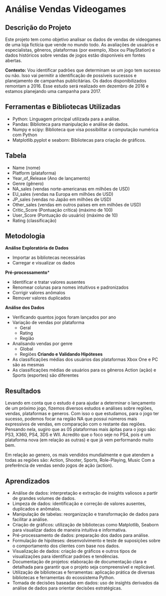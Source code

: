 # Análise Vendas Videogames

## Descrição do Projeto
Este projeto tem como objetivo analisar os dados de vendas de videogames de uma loja fictícia que vende no mundo todo.
As avaliações de usuários e especialistas, gêneros, plataformas (por exemplo, Xbox ou PlayStation) e dados históricos sobre vendas de jogos estão disponíveis em fontes abertas. 

**Contexto:** Vou identificar padrões que determinam se um jogo tem sucesso ou não. Isso vai permitir a identificação de possíveis sucessos e planejamento de campanhas publicitárias.
Os dados disponibilizados remontam a 2016. Esse estudo será realizado em dezembro de 2016 e estamos planejando uma campanha para 2017.

## Ferramentas e Bibliotecas Utilizadas
- Python: Linguagem principal utilizada para a análise.
- Pandas: Biblioteca para manipulação e análise de dados.
- Numpy e scipy: Biblioteca que visa possibilitar a computação numérica com Python 
- Matplotlib.pyplot e seaborn: Bibliotecas para criação de gráficos.

## Tabela
- Name (nome)
- Platform (plataforma)
- Year_of_Release (Ano de lançamento)
- Genre (gênero)
- NA_sales (vendas norte-americanas em milhões de USD)
- EU_sales (vendas na Europa em milhões de USD)
- JP_sales (vendas no Japão em milhões de USD)
- Other_sales (vendas em outros países em em milhões de USD)
- Critic_Score (Pontuação crítica) (máximo de 100)
- User_Score (Pontuação do usuário) (máximo de 10)
- Rating (classificação)

## Metodologia
**Análise Exploratória de Dados**
- Importar as bibliotecas necessárias
- Carregar e visualizar os dados

**Pré-processamento***
- Identificar e tratar valores ausentes
- Renomear colunas para nomes intuitivos e padronizados
- Corrigir valores anômalos
- Remover valores duplicados

**Análise dos Dados**
- Verificando quantos jogos foram lançados por ano
- Variação de vendas por plataforma
    - Geral
    - Rating
    - Região
- Analisando vendas por genre
    - Global
    - Regiões
**Criando e Validando Hipóteses**
- As classificações médias dos usuários das plataformas Xbox One e PC são as mesmas
- As classificações médias de usuários para os gêneros Action (ação) e Sports (esportes) são diferentes

## Resultados
Levando em conta que o estudo é para ajudar a determinar o lançamento de um próximo jogo, fizemos diversos estudos e análises sobre regiões, vendas, plataformas e generos.
Com isso o que estudamos, para o jogo ter sucesso, podemos focar na região NA que possui números mais expressivos de vendas, em comparação com o restante das regiões.
Pensando nela, sugiro que as 05 plataformas mais ápitas para o jogo são:
PS3, X360, PS4, 3DS e WII.
Acredito que o foco seje no PS4, pois é um plataforma nova (em relação as outras) e que já vem performando muito bem.

Em relação ao genero, os mais vendidos mundialmente e que atendem a todas as regiões são:
Action, Shooter, Sports, Role-Playing, Music
Com a preferência de vendas sendo jogos de ação (action).

## Aprendizados
- Análise de dados: interpretação e extração de insights valiosos a partir de grandes volumes de dados.
- Limpeza de dados: identificação e correção de valores ausentes, duplicados e anômalos.
- Manipulação de tabelas: reorganização e transformação de dados para facilitar a análise.
- Criação de gráficos: utilização de bibliotecas como Matplotlib, Seaborn para visualizar dados de maneira intuitiva e informativa.
- Pré-processamento de dados: preparação dos dados para análise.
- Formulação de hipóteses: desenvolvimento e teste de suposições sobre o comportamento dos clientes com base nos dados.
- Visualização de dados: criação de gráficos e outros tipos de visualizações para identificar padrões e tendências.
- Documentação de projetos: elaboração de documentação clara e detalhada para garantir que o projeto seja compreensível e replicável.
- Utilização de bibliotecas e ferramentas: aplicação prática de diversas bibliotecas e ferramentas do ecossistema Python.
- Tomada de decisões baseadas em dados: uso de insights derivados da análise de dados para orientar decisões estratégicas.
